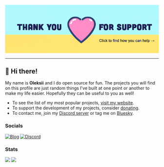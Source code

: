 <p align="center">
  <a href="https://tyrrrz.me/ukraine">
    <img src="ukraine.png">
  </a>
</p>

---

## 👋 Hi there!

My name is **Oleksii** and I do open source for fun.
The projects you will find on this profile are just random things I've built at one point or another to make my life easier.
Hopefully they can be useful to you as well!

- To see the list of my most popular projects, [visit my website](https://tyrrrz.me/projects).
- To support the development of my projects, consider [donating](https://tyrrrz.me/donate).
- To contact me, join my [Discord server](https://discord.gg/2SUWKFnHSm) or tag me on [Bluesky](https://bsky.app/profile/tyrrrz.me).

### Socials

[![Blog](https://img.shields.io/badge/blog-FFA500?style=for-the-badge&logo=rss&logoColor=white)](https://tyrrrz.me/blog)
[![Discord](https://img.shields.io/badge/discord-5865F2?style=for-the-badge&logo=discord&logoColor=white)](https://discord.gg/2SUWKFnHSm)

### Stats

<div>
  <img height="135px" src="https://github-readme-stats.vercel.app/api?username=tyrrrz&theme=nord&show_icons=true&hide_title=true&hide_border=true&hide_rank=true&include_all_commits=true&count_private=true&line_height=21">
  <img height="135px" src="https://github-readme-stats.vercel.app/api/top-langs/?username=tyrrrz&theme=nord&&hide_title=true&hide_border=true&layout=compact&langs_count=8">
</div>

